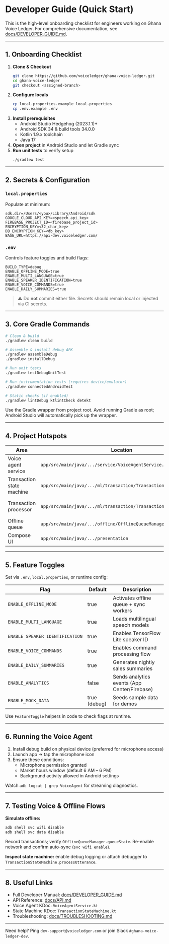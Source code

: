 # Developer Guide (Quick Start)

This is the high-level onboarding checklist for engineers working on Ghana Voice Ledger. For comprehensive documentation, see [docs/DEVELOPER_GUIDE.md](docs/DEVELOPER_GUIDE.md).

---

## 1. Onboarding Checklist

1. **Clone & Checkout**
   ```bash
   git clone https://github.com/voiceledger/ghana-voice-ledger.git
   cd ghana-voice-ledger
   git checkout <assigned-branch>
   ```
2. **Configure locals**
   ```bash
   cp local.properties.example local.properties
   cp .env.example .env
   ```
3. **Install prerequisites**
   - Android Studio Hedgehog (2023.1.1)+
   - Android SDK 34 & build tools 34.0.0
   - Kotlin 1.9.x toolchain
   - Java 17
4. **Open project** in Android Studio and let Gradle sync
5. **Run unit tests** to verify setup
   ```bash
   ./gradlew test
   ```

---

## 2. Secrets & Configuration

### `local.properties`

Populate at minimum:
```properties
sdk.dir=/Users/<you>/Library/Android/sdk
GOOGLE_CLOUD_API_KEY=<speech_api_key>
FIREBASE_PROJECT_ID=<firebase_project_id>
ENCRYPTION_KEY=<32_char_key>
DB_ENCRYPTION_KEY=<db_key>
BASE_URL=https://api-dev.voiceledger.com/
```

### `.env`

Controls feature toggles and build flags:
```dotenv
BUILD_TYPE=debug
ENABLE_OFFLINE_MODE=true
ENABLE_MULTI_LANGUAGE=true
ENABLE_SPEAKER_IDENTIFICATION=true
ENABLE_VOICE_COMMANDS=true
ENABLE_DAILY_SUMMARIES=true
```

> ⚠️ Do **not** commit either file. Secrets should remain local or injected via CI secrets.

---

## 3. Core Gradle Commands

```bash
# Clean & build
./gradlew clean build

# Assemble & install debug APK
./gradlew assembleDebug
./gradlew installDebug

# Run unit tests
./gradlew testDebugUnitTest

# Run instrumentation tests (requires device/emulator)
./gradlew connectedAndroidTest

# Static checks (if enabled)
./gradlew lintDebug ktlintCheck detekt
```

Use the Gradle wrapper from project root. Avoid running Gradle as root; Android Studio will automatically pick up the wrapper.

---

## 4. Project Hotspots

| Area | Location | Notes |
|------|----------|-------|
| Voice agent service | `app/src/main/java/.../service/VoiceAgentService.kt` | Foreground audio pipeline |
| Transaction state machine | `app/src/main/java/.../ml/transaction/TransactionStateMachine.kt` | Conversation flow |
| Transaction processor | `app/src/main/java/.../ml/transaction/TransactionProcessor.kt` | Orchestrates ML components |
| Offline queue | `app/src/main/java/.../offline/OfflineQueueManager.kt` | WorkManager integration |
| Compose UI | `app/src/main/java/.../presentation` | Material 3 components |

---

## 5. Feature Toggles

Set via `.env`, `local.properties`, or runtime config:

| Flag | Default | Description |
|------|---------|-------------|
| `ENABLE_OFFLINE_MODE` | true | Activates offline queue + sync workers |
| `ENABLE_MULTI_LANGUAGE` | true | Loads multilingual speech models |
| `ENABLE_SPEAKER_IDENTIFICATION` | true | Enables TensorFlow Lite speaker ID |
| `ENABLE_VOICE_COMMANDS` | true | Enables command processing flow |
| `ENABLE_DAILY_SUMMARIES` | true | Generates nightly sales summaries |
| `ENABLE_ANALYTICS` | false | Sends analytics events (App Center/Firebase) |
| `ENABLE_MOCK_DATA` | true (debug) | Seeds sample data for demos |

Use `FeatureToggle` helpers in code to check flags at runtime.

---

## 6. Running the Voice Agent

1. Install debug build on physical device (preferred for microphone access)
2. Launch app → tap the microphone icon
3. Ensure these conditions:
   - Microphone permission granted
   - Market hours window (default 6 AM – 6 PM)
   - Background activity allowed in Android settings

Watch `adb logcat | grep VoiceAgent` for streaming diagnostics.

---

## 7. Testing Voice & Offline Flows

**Simulate offline:**
```bash
adb shell svc wifi disable
adb shell svc data disable
```
Record transactions; verify `OfflineQueueManager.queueState`. Re-enable network and confirm auto-sync (`svc wifi enable`).

**Inspect state machine:** enable debug logging or attach debugger to `TransactionStateMachine.processUtterance`.

---

## 8. Useful Links

- Full Developer Manual: [docs/DEVELOPER_GUIDE.md](docs/DEVELOPER_GUIDE.md)
- API Reference: [docs/API.md](docs/API.md)
- Voice Agent KDoc: `VoiceAgentService.kt`
- State Machine KDoc: `TransactionStateMachine.kt`
- Troubleshooting: [docs/TROUBLESHOOTING.md](docs/TROUBLESHOOTING.md)

---

Need help? Ping `dev-support@voiceledger.com` or join Slack `#ghana-voice-ledger-dev`.
